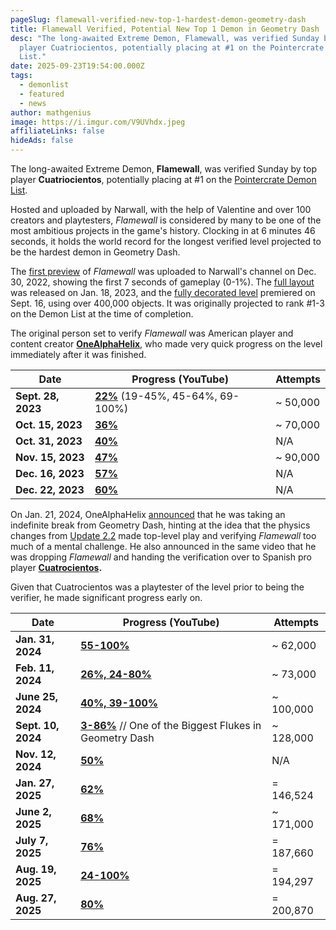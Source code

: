 ```yaml
---
pageSlug: flamewall-verified-new-top-1-hardest-demon-geometry-dash
title: Flamewall Verified, Potential New Top 1 Demon in Geometry Dash
desc: "The long-awaited Extreme Demon, Flamewall, was verified Sunday by top
  player Cuatriocientos, potentially placing at #1 on the Pointercrate Demon
  List."
date: 2025-09-23T19:54:00.000Z
tags:
  - demonlist
  - featured
  - news
author: mathgenius
image: https://i.imgur.com/V9UVhdx.jpeg
affiliateLinks: false
hideAds: false
---
```

The long-awaited Extreme Demon, **Flamewall**, was verified Sunday by top player **Cuatriocientos**, potentially placing at #1 on the [Pointercrate Demon List](https://pointercrate.com/demonlist).

Hosted and uploaded by Narwall, with the help of Valentine and over 100 creators and playtesters, *Flamewall* is considered by many to be one of the most ambitious projects in the game's history. Clocking in at 6 minutes 46 seconds, it holds the world record for the longest verified level projected to be the hardest demon in Geometry Dash.

The [first preview](https://www.youtube.com/watch?v=v4E9FlJbEGU) of *Flamewall* was uploaded to Narwall's channel on Dec. 30, 2022, showing the first 7 seconds of gameplay (0-1%). The [full layout](https://www.youtube.com/watch?v=niToC5o8OEo) was released on Jan. 18, 2023, and the [fully decorated level](https://www.youtube.com/watch?v=L5PVPKufjaE) premiered on Sept. 16, using over 400,000 objects. It was originally projected to rank #1-3 on the Demon List at the time of completion.

The original person set to verify *Flamewall* was American player and content creator **[OneAlphaHelix](https://www.youtube.com/@OneAlphaHelix)**, who made very quick progress on the level immediately after it was finished.

| **Date**                                                         | **Progress** (YouTube)                                                           | **Attempts** |
| ---------------------------------------------------------------- | -------------------------------------------------------------------------------- | ------------ |
| **Sept. 28, 2023**                                               | **[22%](https://www.youtube.com/watch?v=x9xbGvygne4)** (19-45%, 45-64%, 69-100%) | ~ 50,000     |
| **Oct. 15, 2023**                                                | **[36%](https://www.youtube.com/watch?v=CJMvaXEbr04)**                           | ~ 70,000     |
| **Oct. 31, 2023**                                                | **[40%](https://www.youtube.com/watch?v=1vQIThKsHn8)**                           | N/A          |
| **Nov. 15, 2023**                                                | **[47%](https://www.youtube.com/watch?v=r5LjvB2Y11I)**                           | ~ 90,000     |
| **Dec. 16, 2023**[](https://www.youtube.com/watch?v=mEruO7nxT_A) | **[57%](https://www.youtube.com/watch?v=mEruO7nxT_A)**                           | N/A          |
| **Dec. 22, 2023**                                                | **[60%](https://www.youtube.com/watch?v=c1qBa3JfeVQ)**                           | N/A          |

On Jan. 21, 2024, OneAlphaHelix [announced](https://www.youtube.com/watch?v=2uunRwMt-o8) that he was taking an indefinite break from Geometry Dash, hinting at the idea that the physics changes from [Update 2.2](https://www.dashword.net/posts/geometry-dash-2-21-release-date-might-be-this-november/) made top-level play and verifying *Flamewall* too much of a mental challenge. He also announced in the same video that he was dropping *Flamewall* and handing the verification over to Spanish pro player **[Cuatrocientos](https://www.youtube.com/@cuatrocientos400).**

Given that Cuatrocientos was a playtester of the level prior to being the verifier, he made significant progress early on.

| **Date**                                                          | **Progress** (YouTube)                                                                                    | **Attempts** |
| ----------------------------------------------------------------- | --------------------------------------------------------------------------------------------------------- | ------------ |
| **Jan. 31, 2024**                                                 | **[55-100%](https://www.youtube.com/watch?v=kBS7E-QFHEA)**                                                | ~ 62,000     |
| **Feb. 11, 2024**                                                 | **[26%, 24-80%](https://www.youtube.com/watch?v=ZYQk8E_nZoc)**                                            | ~ 73,000     |
| **June 25, 2024[](https://www.youtube.com/watch?v=oLJJrA05aog)**  | **[40%, 39-100%](https://www.youtube.com/watch?v=mD0XEJUNrEk)**                                           | ~ 100,000    |
| **Sept. 10, 2024[](https://www.youtube.com/watch?v=dlVnGdWRLeQ)** | **[3-86%](https://www.youtube.com/watch?v=dlVnGdWRLeQ)** // One of the Biggest Flukes in Geometry Dash    | ~ 128,000    |
| **Nov. 12, 2024**[](https://www.youtube.com/watch?v=mEruO7nxT_A)  | **[50%](https://www.youtube.com/watch?v=CbpGLYZUKZ8)**                                                    | N/A          |
| **Jan. 27, 2025**                                                 | **[62%](https://www.youtube.com/watch?v=MV9wSXitcSc)**[](https://www.youtube.com/watch?v=c1qBa3JfeVQ)     | \= 146,524   |
| **June 2, 2025**                                                  | **[68%](https://www.youtube.com/watch?v=t_Ks2YwxJa0)**[](https://www.youtube.com/watch?v=c1qBa3JfeVQ)     | ~ 171,000    |
| **July 7, 2025[](https://www.youtube.com/watch?v=xwLGAFfQ-_U)**   | **[76%](https://www.youtube.com/watch?v=xwLGAFfQ-_U)**[](https://www.youtube.com/watch?v=c1qBa3JfeVQ)     | \= 187,660   |
| **Aug. 19, 2025**                                                 | **[24-100%](https://www.youtube.com/watch?v=rOIeaaJdYYs)**[](https://www.youtube.com/watch?v=c1qBa3JfeVQ) | \= 194,297   |
| **Aug. 27, 2025[](https://www.youtube.com/watch?v=oLJJrA05aog)**  | **[80%](https://www.youtube.com/watch?v=oLJJrA05aog)**[](https://www.youtube.com/watch?v=c1qBa3JfeVQ)     | \= 200,870   |